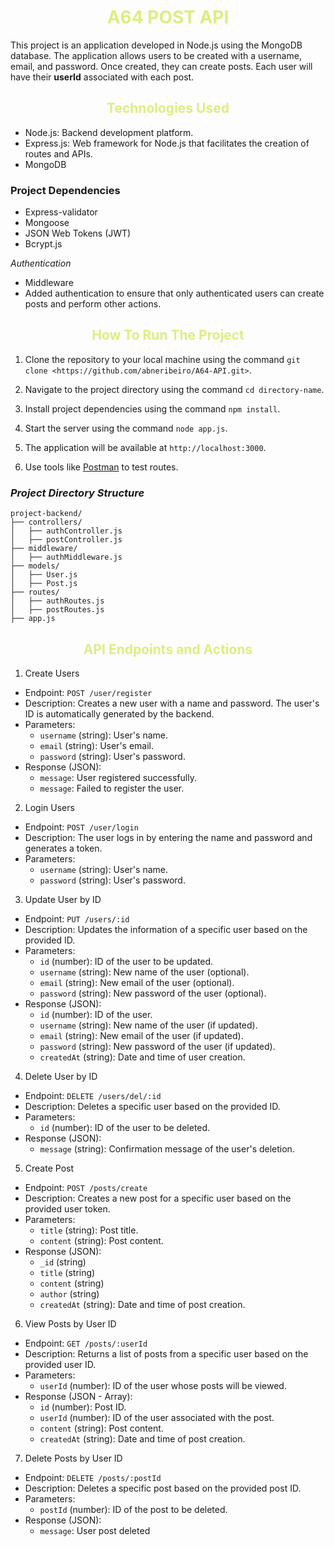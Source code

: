   <h1 style ="text-align: center; color:#DBEF80; font-weight: bold;">A64 POST API</h1>
    
This project is an application developed in Node.js using the MongoDB database. The application allows users to be created with a username, email, and password. Once created, they can create posts. Each user will have their **userId** associated with each post.

<h2 style ="text-align: center; color:#DBEF80;font-weight: bold;">Technologies Used </h2>

  - Node.js: Backend development platform.
  - Express.js: Web framework for Node.js that facilitates the creation of routes and APIs.
  - MongoDB

### Project Dependencies

- Express-validator
- Mongoose
- JSON Web Tokens (JWT)
- Bcrypt.js

*Authentication*

- Middleware
- Added authentication to ensure that only authenticated users can create posts and perform other actions.

 <h2 style ="text-align: center; color:#DBEF80;font-weight: bold;">How To Run The Project</h2>

1. Clone the repository to your local machine using the command `git clone <https://github.com/abneribeiro/A64-API.git>`.

2. Navigate to the project directory using the command `cd directory-name`.

3. Install project dependencies using the command `npm install`.

4. Start the server using the command `node app.js`.

5. The application will be available at `http://localhost:3000`.

6. Use tools like [Postman](https://www.postman.com/) to test routes.

### *Project Directory Structure*

```
project-backend/
├── controllers/
│   ├── authController.js
│   ├── postController.js
├── middleware/
│   ├── authMiddleware.js
├── models/
│   ├── User.js
│   ├── Post.js
├── routes/
│   ├── authRoutes.js
│   ├── postRoutes.js
├── app.js
```

 <h2 style ="text-align: center; color:#DBEF80;font-weight: bold;">API Endpoints and Actions</h2>

1. Create Users

- Endpoint: `POST /user/register`
- Description: Creates a new user with a name and password. The user's ID is automatically generated by the backend.
- Parameters:
  - `username` (string): User's name.
  - `email` (string): User's email.
  - `password` (string): User's password.
- Response (JSON):
  - `message`: User registered successfully.
  - `message`: Failed to register the user.

2. Login Users

- Endpoint: `POST /user/login`
- Description: The user logs in by entering the name and password and generates a token.
- Parameters:
  - `username` (string): User's name.
  - `password` (string): User's password.

3. Update User by ID

- Endpoint: `PUT /users/:id`
- Description: Updates the information of a specific user based on the provided ID.
- Parameters:
  - `id` (number): ID of the user to be updated.
  - `username` (string): New name of the user (optional).
  - `email` (string): New email of the user (optional).
  - `password` (string): New password of the user (optional).
- Response (JSON):
  - `id` (number): ID of the user.
  - `username` (string): New name of the user (if updated).
  - `email` (string): New email of the user (if updated).
  - `password` (string): New password of the user (if updated).
  - `createdAt` (string): Date and time of user creation.

4. Delete User by ID

- Endpoint: `DELETE /users/del/:id`
- Description: Deletes a specific user based on the provided ID.
- Parameters:
  - `id` (number): ID of the user to be deleted.
- Response (JSON):
  - `message` (string): Confirmation message of the user's deletion.

5. Create Post

- Endpoint: `POST /posts/create`
- Description: Creates a new post for a specific user based on the provided user token.
- Parameters:
  - `title` (string): Post title.
  - `content` (string): Post content.
- Response (JSON):
  - `_id` (string)
  - `title` (string)
  - `content` (string)
  - `author` (string)
  - `createdAt` (string): Date and time of post creation.

6. View Posts by User ID

- Endpoint: `GET /posts/:userId`
- Description: Returns a list of posts from a specific user based on the provided user ID.
- Parameters:
  - `userId` (number): ID of the user whose posts will be viewed.
- Response (JSON - Array):
  - `id` (number): Post ID.
  - `userId` (number): ID of the user associated with the post.
  - `content` (string): Post content.
  - `createdAt` (string): Date and time of post creation.

7. Delete Posts by User ID

- Endpoint: `DELETE /posts/:postId`
- Description: Deletes a specific post based on the provided post ID.
- Parameters:
  - `postId` (number): ID of the post to be deleted.
- Response (JSON):
  - `message`: User post deleted


